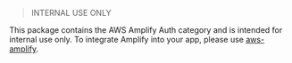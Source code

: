 > INTERNAL USE ONLY

This package contains the AWS Amplify Auth category and is intended for internal use only. To integrate Amplify into your app, please use [aws-amplify](https://www.npmjs.com/package/aws-amplify).
